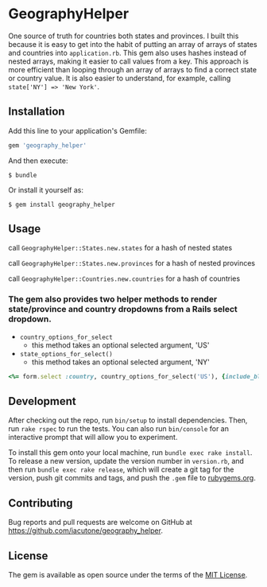 # GeographyHelper

One source of truth for countries both states and provinces. I built this because it is easy to get into the habit of putting an array of arrays of states and countries into `application.rb`. This gem also uses hashes instead of nested arrays, making it easier to call values from a key. This approach is more efficient than looping through an array of arrays to find a correct state or country value. It is also easier to understand, for example, calling `state['NY'] => 'New York'`.

## Installation

Add this line to your application's Gemfile:

```ruby
gem 'geography_helper'
```

And then execute:

    $ bundle

Or install it yourself as:

    $ gem install geography_helper

## Usage

call `GeographyHelper::States.new.states` for a hash of nested states

call `GeographyHelper::States.new.provinces` for a hash of nested provinces

call `GeographyHelper::Countries.new.countries` for a hash of countries

### The gem also provides two helper methods to render state/province and country dropdowns from a Rails select dropdown.

* `country_options_for_select`
  - this method takes an optional selected argument, 'US' 
* `state_options_for_select()` 
  - this method takes an optional selected argument, 'NY' 

``` ruby example.html.erb
<%= form.select :country, country_options_for_select('US'), {include_blank: true} %>
```

## Development

After checking out the repo, run `bin/setup` to install dependencies. Then, run `rake rspec` to run the tests. You can also run `bin/console` for an interactive prompt that will allow you to experiment.

To install this gem onto your local machine, run `bundle exec rake install`. To release a new version, update the version number in `version.rb`, and then run `bundle exec rake release`, which will create a git tag for the version, push git commits and tags, and push the `.gem` file to [rubygems.org](https://rubygems.org).

## Contributing

Bug reports and pull requests are welcome on GitHub at https://github.com/iacutone/geography_helper.


## License

The gem is available as open source under the terms of the [MIT License](http://opensource.org/licenses/MIT).

